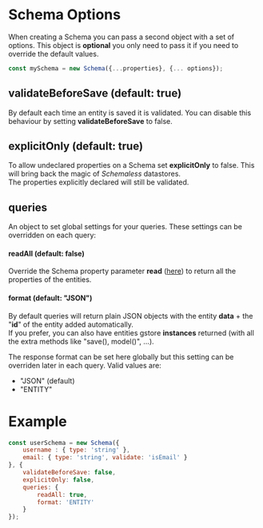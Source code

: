 # Schema Options

When creating a Schema you can pass a second object with a set of options. This object is **optional** you only need to pass it if you need to override the default values.

```js
const mySchema = new Schema({...properties}, {... options});
```

## validateBeforeSave \(default: true\)

By default each time an entity is saved it is validated. You can disable this behaviour by setting **validateBeforeSave** to false.

## explicitOnly \(default: true\)

To allow undeclared properties on a Schema set **explicitOnly** to false. This will bring back the magic of _Schemaless_ datastores.  
The properties explicitly declared will still be validated.

## queries

An object to set global settings for your queries. These settings can be overridden on each query:

#### readAll (default: false\)

Override the Schema property parameter **read** \([here](../schema/other-paremeters.md#read)\) to return all the properties of the entities.

#### format (default: "JSON")  

By default queries will return plain JSON objects with the entity **data** + the "**id**" of the entity added automatically.  
If you prefer, you can also have entities gstore **instances** returned (with all the extra methods like "save(), model()", ...).  

The response format can be set here globally but this setting can be overriden later in each query.
Valid values are: 
-  "JSON" (default)
-  "ENTITY"


# Example

```js
const userSchema = new Schema({
    username : { type: 'string' },
    email: { type: 'string', validate: 'isEmail' }
}, {
    validateBeforeSave: false,
    explicitOnly: false,
    queries: {
        readAll: true,
        format: 'ENTITY'
    }
});
```